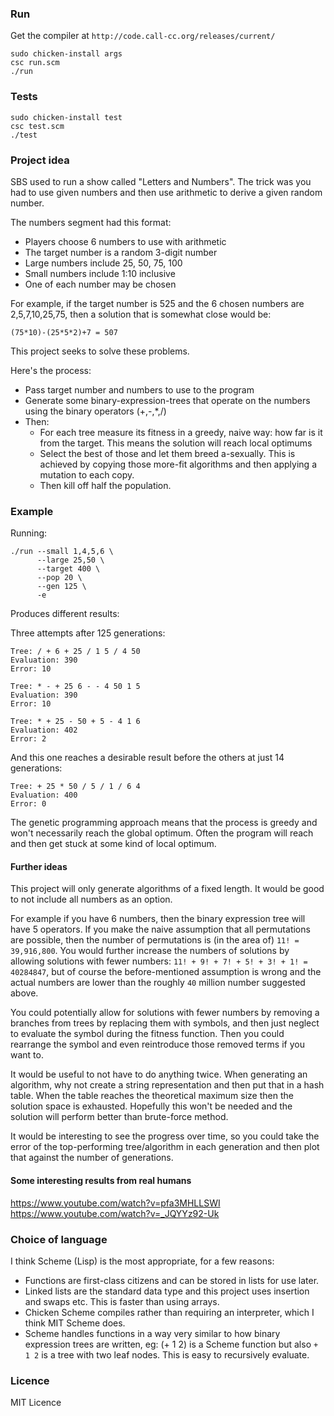 ### Run

Get the compiler at ```http://code.call-cc.org/releases/current/```

    sudo chicken-install args
    csc run.scm
    ./run

### Tests

    sudo chicken-install test
    csc test.scm
    ./test

### Project idea

SBS used to run a show called "Letters and Numbers". The trick was you had to use given numbers and then use arithmetic to derive a given random number.

The numbers segment had this format:
- Players choose 6 numbers to use with arithmetic
- The target number is a random 3-digit number
- Large numbers include 25, 50, 75, 100
- Small numbers include 1:10 inclusive
- One of each number may be chosen

For example, if the target number is 525 and the 6 chosen numbers are 2,5,7,10,25,75, then a solution that is somewhat close would be:

    (75*10)-(25*5*2)+7 = 507

This project seeks to solve these problems.

Here's the process:

- Pass target number and numbers to use to the program
- Generate some binary-expression-trees that operate on the numbers using the binary operators (+,-,*,/)
- Then:
    - For each tree measure its fitness in a greedy, naive way: how far is it from the target. This means the solution will reach local optimums
    - Select the best of those and let them breed a-sexually. This is achieved by copying those more-fit algorithms and then applying a mutation to each copy.
    - Then kill off half the population.

### Example

Running:

    ./run --small 1,4,5,6 \
          --large 25,50 \
          --target 400 \
          --pop 20 \
          --gen 125 \
          -e

Produces different results:

Three attempts after 125 generations:

    Tree: / + 6 + 25 / 1 5 / 4 50 
    Evaluation: 390
    Error: 10

    Tree: * - + 25 6 - - 4 50 1 5 
    Evaluation: 390
    Error: 10

    Tree: * + 25 - 50 + 5 - 4 1 6 
    Evaluation: 402
    Error: 2

And this one reaches a desirable result before the others at just 14 generations:

    Tree: + 25 * 50 / 5 / 1 / 6 4 
    Evaluation: 400
    Error: 0

The genetic programming approach means that the process is greedy and won't necessarily reach the global optimum. Often the program will reach and then get stuck at some kind of local optimum.

#### Further ideas

This project will only generate algorithms of a fixed length. It would be good to not include all numbers as an option.

For example if you have 6 numbers, then the binary expression tree will have 5 operators. If you make the naive assumption that all permutations are possible, then the number of permutations is (in the area of) ```11! = 39,916,800```. You would further increase the numbers of solutions by allowing solutions with fewer numbers: ```11! + 9! + 7! + 5! + 3! + 1! = 40284847```, but of course the before-mentioned assumption is wrong and the actual numbers are lower than the roughly ```40``` million number suggested above.

You could potentially allow for solutions with fewer numbers by removing a branches from trees by replacing them with symbols, and then just neglect to evaluate the symbol during the fitness function. Then you could rearrange the symbol and even reintroduce those removed terms if you want to.

It would be useful to not have to do anything twice. When generating an algorithm, why not create a string representation and then put that in a hash table. When the table reaches the theoretical maximum size then the solution space is exhausted. Hopefully this won't be needed and the solution will perform better than brute-force method.

It would be interesting to see the progress over time, so you could take the error of the top-performing tree/algorithm in each generation and then plot that against the number of generations. 

#### Some interesting results from real humans

https://www.youtube.com/watch?v=pfa3MHLLSWI
https://www.youtube.com/watch?v=_JQYYz92-Uk



### Choice of language

I think Scheme (Lisp) is the most appropriate, for a few reasons:
- Functions are first-class citizens and can be stored in lists for use later.
- Linked lists are the standard data type and this project uses insertion and swaps etc. This is faster than using arrays.
- Chicken Scheme compiles rather than requiring an interpreter, which I think MIT Scheme does.
- Scheme handles functions in a way very similar to how binary expression trees are written, eg: (+ 1 2) is a Scheme function but also ```+ 1 2``` is a tree with two leaf nodes. This is easy to recursively evaluate.

### Licence

MIT Licence
